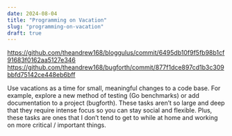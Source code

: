 ```yaml
---
date: 2024-08-04
title: "Programming on Vacation"
slug: "programming-on-vacation"
draft: true
---
```


https://github.com/theandrew168/bloggulus/commit/6495db10f9f5fb98b1cf91683f0162aa5127e346
https://github.com/theandrew168/bugforth/commit/877f1dce897cd1b3c309bbfd75142ce448eb6bff

Use vacations as a time for small, meaningful changes to a code base.
For example, explore a new method of testing (Go benchmarks) or add documentation to a project (bugforth).
These tasks aren’t so large and deep that they require intense focus so you can stay social and flexible.
Plus, these tasks are ones that I don’t tend to get to while at home and working on more critical / important things.
